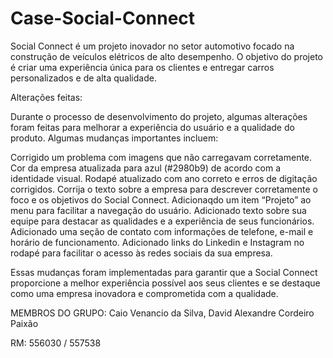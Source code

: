 # Case-Social-Connect
Social Connect é um projeto inovador no setor automotivo focado na construção de veículos elétricos de alto desempenho. O objetivo do projeto é criar uma experiência única para os clientes e entregar carros personalizados e de alta qualidade.

Alterações feitas:

Durante o processo de desenvolvimento do projeto, algumas alterações foram feitas para melhorar a experiência do usuário e a qualidade do produto. Algumas mudanças importantes incluem:

Corrigido um problema com imagens que não carregavam corretamente. Cor da empresa atualizada para azul (#2980b9) de acordo com a identidade visual. Rodapé atualizado com ano correto e erros de digitação corrigidos. Corrija o texto sobre a empresa para descrever corretamente o foco e os objetivos do Social Connect. Adicionaqdo um item “Projeto” ao menu para facilitar a navegação do usuário. Adicionado texto sobre sua equipe para destacar as qualidades e a experiência de seus funcionários. Adicionado uma seção de contato com informações de telefone, e-mail e horário de funcionamento. Adicionado links do Linkedin e Instagram no rodapé para facilitar o acesso às redes sociais da sua empresa.

Essas mudanças foram implementadas para garantir que a Social Connect proporcione a melhor experiência possível aos seus clientes e se destaque como uma empresa inovadora e comprometida com a qualidade.

MEMBROS DO GRUPO: Caio Venancio da Silva, David Alexandre Cordeiro Paixão

RM: 556030 / 557538
